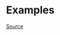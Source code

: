 


# Examples


[Source](http://www.rubydoc.info/gems/rubocop/RuboCop/Cop/Metrics/PerceivedComplexity)